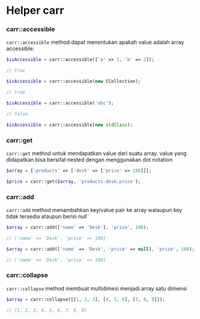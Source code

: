 # Helper carr

### carr::accessible

`carr::accessible` method dapat menentukan apakah value adalah array accessible:
```php
$isAccessible = carr::accessible(['a' => 1, 'b' => 2]);

// true

$isAccessible = carr::accessible(new CCollection);

// true

$isAccessible = carr::accessible('abc');

// false

$isAccessible = carr::accessible(new stdClass);
```


### carr::get
`carr::get` method untuk mendapatkan value dari suatu array.
value yang didapatkan bisa bersifat nested dengan menggunakan dot notation

```php
$array = ['products' => ['desk' => ['price' => 100]]];

$price = carr::get($array, 'products.desk.price');
```

### carr::add
`carr::add` method menambahkan key/value pair ke array walaupun key tidak tersedia ataupun berisi null

```php
$array = carr::add(['name' => 'Desk'], 'price', 100);

// ['name' => 'Desk', 'price' => 100]

$array = carr::add(['name' => 'Desk', 'price' => null], 'price', 100);

// ['name' => 'Desk', 'price' => 100]
```

### carr::collapse
`carr::collapse` method membuat multidimesi menjadi array satu dimensi

```php
$array = carr::collapse([[1, 2, 3], [4, 5, 6], [7, 8, 9]]);

// [1, 2, 3, 4, 5, 6, 7, 8, 9]
```
